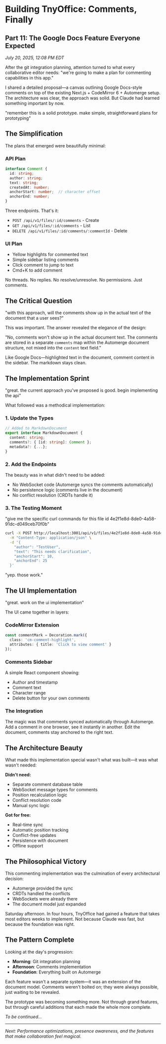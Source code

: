 # Building TnyOffice: Comments, Finally

## Part 11: The Google Docs Feature Everyone Expected

*July 20, 2025, 12:08 PM EDT*

After the git integration planning, attention turned to what every collaborative editor needs: "we're going to make a plan for commenting capabilities in this app."

I shared a detailed proposal—a canvas outlining Google Docs-style comments on top of the existing Next.js + CodeMirror 6 + Automerge setup. The architecture was clear, the approach was solid. But Claude had learned something important by now.

"remember this is a solid prototype. make simple, straightforward plans for prototyping"

## The Simplification

The plans that emerged were beautifully minimal:

### API Plan
```typescript
interface Comment {
  id: string;
  author: string;
  text: string;
  createdAt: number;
  anchorStart: number;  // character offset
  anchorEnd: number;
}
```

Three endpoints. That's it:
- `POST /api/v1/files/:id/comments` - Create
- `GET /api/v1/files/:id/comments` - List
- `DELETE /api/v1/files/:id/comments/:commentId` - Delete

### UI Plan
- Yellow highlights for commented text
- Simple sidebar listing comments
- Click comment to jump to text
- Cmd+K to add comment

No threads. No replies. No resolve/unresolve. No permissions. Just comments.

## The Critical Question

"with this approach, will the comments show up in the actual text of the document that a user sees?"

This was important. The answer revealed the elegance of the design:

"No, comments won't show up in the actual document text. The comments are stored in a separate `comments` map within the Automerge document structure, not mixed into the `content` text field."

Like Google Docs—highlighted text in the document, comment content in the sidebar. The markdown stays clean.

## The Implementation Sprint

"great. the current approach you've proposed is good. begin implementing the api"

What followed was a methodical implementation:

### 1. Update the Types
```typescript
// Added to MarkdownDocument
export interface MarkdownDocument {
  content: string;
  comments?: { [id: string]: Comment };
  metadata?: {...};
}
```

### 2. Add the Endpoints
The beauty was in what didn't need to be added:
- No WebSocket code (Automerge syncs the comments automatically)
- No persistence logic (comments live in the document)
- No conflict resolution (CRDTs handle it)

### 3. The Testing Moment
"give me the specific curl commands for this file id 4e2f1e8d-8de0-4a58-91dc-d049ceb70f0b"

```bash
curl -X POST http://localhost:3001/api/v1/files/4e2f1e8d-8de0-4a58-91dc-d049ceb70f0b/comments \
  -H "Content-Type: application/json" \
  -d '{
    "author": "TestUser",
    "text": "This needs clarification",
    "anchorStart": 10,
    "anchorEnd": 25
  }'
```

"yep. those work."

## The UI Implementation

"great. work on the ui implementation"

The UI came together in layers:

### CodeMirror Extension
```typescript
const commentMark = Decoration.mark({
  class: 'cm-comment-highlight',
  attributes: { title: 'Click to view comment' }
});
```

### Comments Sidebar
A simple React component showing:
- Author and timestamp
- Comment text
- Character range
- Delete button for your own comments

### The Integration
The magic was that comments synced automatically through Automerge. Add a comment in one browser, see it instantly in another. Edit the document, comments stay anchored to the right text.

## The Architecture Beauty

What made this implementation special wasn't what was built—it was what wasn't needed:

**Didn't need:**
- Separate comment database table
- WebSocket message types for comments
- Position recalculation logic
- Conflict resolution code
- Manual sync logic

**Got for free:**
- Real-time sync
- Automatic position tracking
- Conflict-free updates
- Persistence with document
- Offline support

## The Philosophical Victory

This commenting implementation was the culmination of every architectural decision:
- Automerge provided the sync
- CRDTs handled the conflicts
- WebSockets were already there
- The document model just expanded

Saturday afternoon. In four hours, TnyOffice had gained a feature that takes most editors weeks to implement. Not because Claude was fast, but because the foundation was right.

## The Pattern Complete

Looking at the day's progression:
- **Morning**: Git integration planning
- **Afternoon**: Comments implementation
- **Foundation**: Everything built on Automerge

Each feature wasn't a separate system—it was an extension of the document model. Comments weren't bolted on; they were always possible, just waiting to be revealed.

The prototype was becoming something more. Not through grand features, but through careful additions that each made the whole more complete.

*To be continued...*

---

*Next: Performance optimizations, presence awareness, and the features that make collaboration feel magical.*